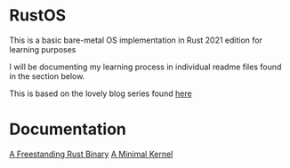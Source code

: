 # RustOS
This is a basic bare-metal OS implementation in Rust 2021 edition for learning purposes

I will be documenting my learning process in individual readme files found in the section below.

This is based on the lovely blog series found [here](https://os.phil-opp.com)

# Documentation
[A Freestanding Rust Binary](documentation/freestanding_binary.md)
[A Minimal Kernel](documentation/minimal_rust_kernel.md)